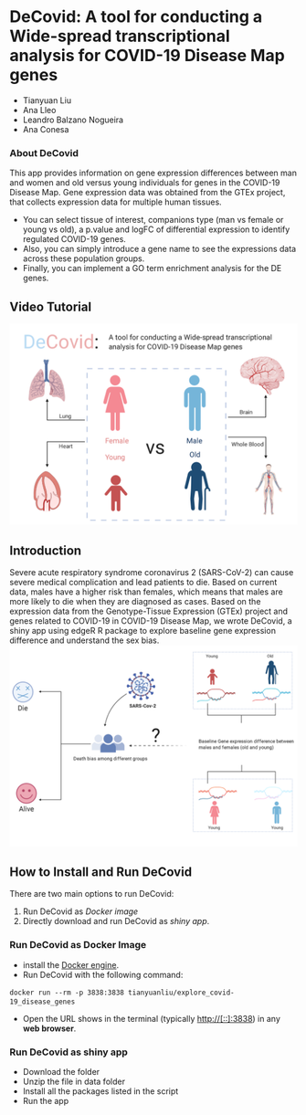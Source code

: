 # DeCovid: A tool for conducting a Wide-spread transcriptional analysis for COVID-19 Disease Map genes

- Tianyuan Liu
- Ana Lleo
- Leandro Balzano Nogueira
- Ana Conesa

### About DeCovid
This app provides information on gene expression differences between man and women and old versus young individuals for genes in the COVID-19 Disease Map. Gene expression data was obtained from the GTEx project, that collects expression data for multiple human tissues.
- You can select tissue of interest, companions type (man vs female or young vs old), a p.value and logFC of differential expression to identify regulated COVID-19 genes.
- Also, you can simply introduce a gene name to see the expressions data across these population groups.
- Finally, you can implement a GO term enrichment analysis for the DE genes.

## Video Tutorial
[![Watch the video](https://github.com/ConesaLab/DeCovid/blob/master/www/DeCovid.png)](https://www.youtube.com/watch?v=vwtjcw7cJG4)

## Introduction
Severe acute respiratory syndrome coronavirus 2 (SARS-CoV-2) can cause severe medical complication and lead patients to die. Based on current data, males have a higher risk than females, which means that males are more likely to die when they are diagnosed as cases. Based on the expression data from the Genotype-Tissue Expression (GTEx) project and genes related to COVID-19  in COVID-19 Disease Map, we wrote DeCovid,  a shiny app using edgeR R package to explore baseline gene expression difference and understand the sex bias.
<img src="https://github.com/ConesaLab/DeCovid/blob/master/www/Idea.png">

## How to Install and Run DeCovid

There are two main options to run DeCovid:

1.  Run DeCovid as *Docker image* 
2.  Directly download and run DeCovid as *shiny app*.

### Run  DeCovid as Docker Image

- install the [Docker engine](https://docs.docker.com/engine/install/).
- Run DeCovid with the following command:
```
docker run --rm -p 3838:3838 tianyuanliu/explore_covid-19_disease_genes
```
- Open the URL shows in the terminal (typically [http://[::]:3838](http://[::]:3838)) in any **web browser**.

### Run  DeCovid as shiny app
- Download the folder
- Unzip the file in data folder
- Install all the packages listed in the script
- Run the app
